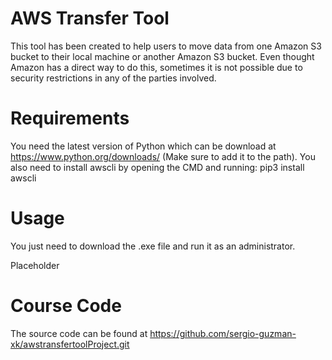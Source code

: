 # AWS Transfer Tool
This tool has been created to help users to move data from one Amazon S3 bucket to their local machine or another Amazon S3 bucket. Even thought Amazon has a direct way to do this, sometimes it is not possible due to security restrictions in any of the parties involved.

# Requirements
You need the latest version of Python which can be download at https://www.python.org/downloads/ (Make sure to add it to the path). You also need to install awscli by opening the CMD and running: pip3 install awscli

# Usage
You just need to download the .exe file and run it as an administrator.

Placeholder

# Course Code
The source code can be found at https://github.com/sergio-guzman-xk/awstransfertoolProject.git
